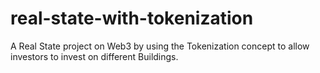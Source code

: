 # real-state-with-tokenization
A Real State project on Web3 by using the Tokenization concept to allow investors to invest on different Buildings.
